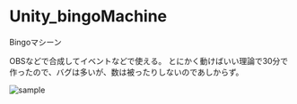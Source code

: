 # Unity_bingoMachine
Bingoマシーン

OBSなどで合成してイベントなどで使える。
とにかく動けばいい理論で30分で作ったので、バグは多いが、数は被ったりしないのであしからず。

![sample](https://drive.google.com/uc?authuser=0&id=1WB9uAbFdJKAC8eX8_G-mftN_13VB27ai&export=download)
